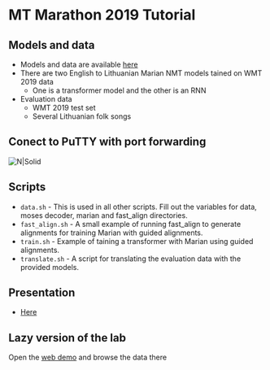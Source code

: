 # MT Marathon 2019 Tutorial

Models and data
---------

  - Models and data are available [here](https://failiem.lv/u/sw6jqmm2)
  - There are two English to Lithuanian Marian NMT models tained on WMT 2019 data
    - One is a transformer model and the other is an RNN
  - Evaluation data
	- WMT 2019 test set
	- Several Lithuanian folk songs
	
Conect to PuTTY with port forwarding
---------

![N|Solid](https://github.com/M4t1ss/sAliViz/blob/master/assets/MT-Marathon-2019/putty.png?raw=true)

Scripts
---------

  - `data.sh` - This is used in all other scripts. Fill out the variables for data, moses decoder, marian and fast_align directories.
  - `fast_align.sh` - A small example of running fast_align to generate alignments for training Marian with guided alignments.
  - `train.sh` - Example of taining a transformer with Marian using guided alignments.
  - `translate.sh` - A script for translating the evaluation data with the provided models.

Presentation
---------

  - [Here](https://github.com/M4t1ss/SoftAlignments/tree/master/assets/MT-Marathon-2019/presentation/MTM-2019-presentation.pdf)

Lazy version of the lab
---------

Open the [web demo](http://attention.lielakeda.lv) and browse the data there